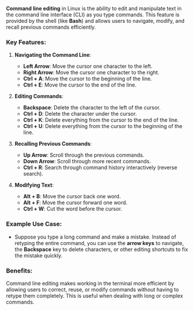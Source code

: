 **Command line editing** in Linux is the ability to edit and manipulate text in the command line interface (CLI) as you type commands. This feature is provided by the shell (like **Bash**) and allows users to navigate, modify, and recall previous commands efficiently.

### Key Features:
1. **Navigating the Command Line**:
   - **Left Arrow**: Move the cursor one character to the left.
   - **Right Arrow**: Move the cursor one character to the right.
   - **Ctrl + A**: Move the cursor to the beginning of the line.
   - **Ctrl + E**: Move the cursor to the end of the line.

2. **Editing Commands**:
   - **Backspace**: Delete the character to the left of the cursor.
   - **Ctrl + D**: Delete the character under the cursor.
   - **Ctrl + K**: Delete everything from the cursor to the end of the line.
   - **Ctrl + U**: Delete everything from the cursor to the beginning of the line.

3. **Recalling Previous Commands**:
   - **Up Arrow**: Scroll through the previous commands.
   - **Down Arrow**: Scroll through more recent commands.
   - **Ctrl + R**: Search through command history interactively (reverse search).

4. **Modifying Text**:
   - **Alt + B**: Move the cursor back one word.
   - **Alt + F**: Move the cursor forward one word.
   - **Ctrl + W**: Cut the word before the cursor.

### Example Use Case:
- Suppose you type a long command and make a mistake. Instead of retyping the entire command, you can use the **arrow keys** to navigate, the **Backspace** key to delete characters, or other editing shortcuts to fix the mistake quickly.

### Benefits:
Command line editing makes working in the terminal more efficient by allowing users to correct, reuse, or modify commands without having to retype them completely. This is useful when dealing with long or complex commands.
